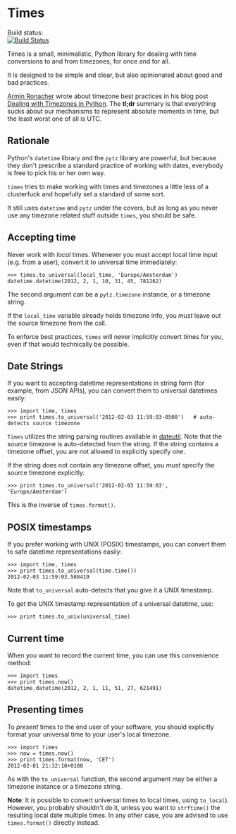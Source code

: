 Times
=====

Build status:  
[![Build Status](https://secure.travis-ci.org/svetlyak40wt/times.png)](http://travis-ci.org/svetlyak40wt/times)

Times is a small, minimalistic, Python library for dealing with time
conversions to and from timezones, for once and for all.

It is designed to be simple and clear, but also opinionated about good and bad
practices.

[Armin Ronacher][1] wrote about timezone best practices in his blog post
[Dealing with Timezones in Python][2].  The **tl;dr** summary is that
everything sucks about our mechanisms to represent absolute moments in time,
but the least worst one of all is UTC.

[1]: http://twitter.com/mitsuhiko
[2]: http://lucumr.pocoo.org/2011/7/15/eppur-si-muove/


Rationale
---------

Python's `datetime` library and the `pytz` library are powerful, but because
they don't prescribe a standard practice of working with dates, everybody is
free to pick his or her own way.

`times` tries to make working with times and timezones a little less of
a clusterfuck and hopefully set a standard of some sort.

It still uses `datetime` and `pytz` under the covers, but as long as you never
use any timezone related stuff outside `times`, you should be safe.


Accepting time
--------------

Never work with _local_ times.  Whenever you must accept local time input (e.g.
from a user), convert it to universal time immediately:

    >>> times.to_universal(local_time, 'Europe/Amsterdam')
    datetime.datetime(2012, 2, 1, 10, 31, 45, 781262)

The second argument can be a `pytz.timezone` instance, or a timezone string.

If the `local_time` variable already holds timezone info, you _must_ leave out
the source timezone from the call.

To enforce best practices, `times` will never implicitly convert times for you,
even if that would technically be possible.


Date Strings
------------
If you want to accepting datetime representations in string form (for example,
from JSON APIs), you can convert them to universal datetimes easily:

    >>> import time, times
    >>> print times.to_universal('2012-02-03 11:59:03-0500')   # auto-detects source timezone

`Times` utilizes the string parsing routines available in [dateutil][3].  Note
that the source timezone is auto-detected from the string.  If the string
contains a timezone offset, you are not allowed to explicitly specify one.

If the string does not contain any timezone offset, you _must_ specify the
source timezone explicitly:

    >>> print times.to_universal('2012-02-03 11:59:03', 'Europe/Amsterdam')

This is the inverse of `times.format()`.


POSIX timestamps
----------------
If you prefer working with UNIX (POSIX) timestamps, you can convert them to
safe datetime representations easily:

    >>> import time, times
    >>> print times.to_universal(time.time())
    2012-02-03 11:59:03.588419

Note that `to_universal` auto-detects that you give it a UNIX timestamp.

To get the UNIX timestamp representation of a universal datetime, use:

    >>> print times.to_unix(universal_time)


Current time
------------

When you want to record the current time, you can use this convenience method:

    >>> import times
    >>> print times.now()
    datetime.datetime(2012, 2, 1, 11, 51, 27, 621491)


Presenting times
----------------

To _present_ times to the end user of your software, you should explicitly
format your universal time to your user's local timezone.

    >>> import times
    >>> now = times.now()
    >>> print times.format(now, 'CET')
    2012-02-01 21:32:10+0100

As with the `to_universal` function, the second argument may be either
a timezone instance or a timezone string.

**Note**: It _is_ possible to convert universal times to local times, using
`to_local`).  However, you probably shouldn't do it, unless you want to
`strftime()` the resulting local date multiple times.  In any other case, you
are advised to use `times.format()` directly instead.

[3]: http://labix.org/python-dateutil#head-c0e81a473b647dfa787dc11e8c69557ec2c3ecd2
